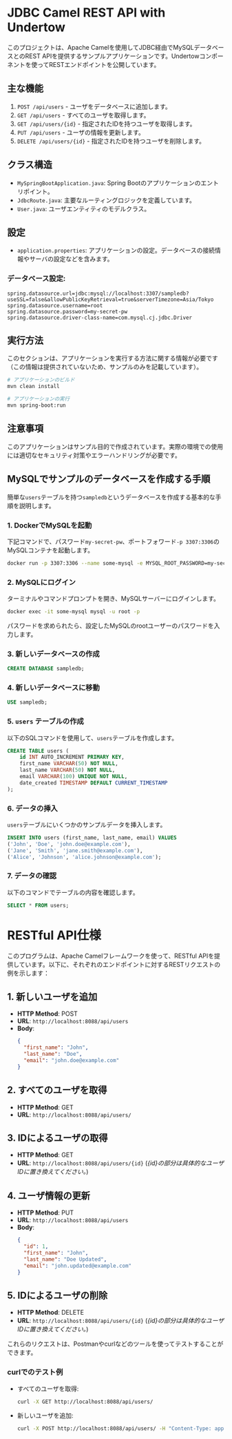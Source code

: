 # JDBC Camel REST API with Undertow

このプロジェクトは、Apache Camelを使用してJDBC経由でMySQLデータベースとのREST APIを提供するサンプルアプリケーションです。Undertowコンポーネントを使ってRESTエンドポイントを公開しています。

## 主な機能

1. `POST /api/users` - ユーザをデータベースに追加します。
2. `GET /api/users` - すべてのユーザを取得します。
3. `GET /api/users/{id}` - 指定されたIDを持つユーザを取得します。
4. `PUT /api/users` - ユーザの情報を更新します。
5. `DELETE /api/users/{id}` - 指定されたIDを持つユーザを削除します。

## クラス構造

- `MySpringBootApplication.java`: Spring Bootのアプリケーションのエントリポイント。
- `JdbcRoute.java`: 主要なルーティングロジックを定義しています。
- `User.java`: ユーザエンティティのモデルクラス。

## 設定

- `application.properties`: アプリケーションの設定。データベースの接続情報やサーバの設定などを含みます。

### データベース設定:

```properties
spring.datasource.url=jdbc:mysql://localhost:3307/sampledb?useSSL=false&allowPublicKeyRetrieval=true&serverTimezone=Asia/Tokyo
spring.datasource.username=root
spring.datasource.password=my-secret-pw
spring.datasource.driver-class-name=com.mysql.cj.jdbc.Driver
```

## 実行方法

このセクションは、アプリケーションを実行する方法に関する情報が必要です（この情報は提供されていないため、サンプルのみを記載しています）。

```bash
# アプリケーションのビルド
mvn clean install

# アプリケーションの実行
mvn spring-boot:run
```

## 注意事項

このアプリケーションはサンプル目的で作成されています。実際の環境での使用には適切なセキュリティ対策やエラーハンドリングが必要です。

## MySQLでサンプルのデータベースを作成する手順

簡単な`users`テーブルを持つ`sampledb`というデータベースを作成する基本的な手順を説明します。
### 1. DockerでMySQLを起動
下記コマンドで、パスワード`my-secret-pw`、ポートフォワード`-p 3307:3306`のMySQLコンテナを起動します。
```bash
docker run -p 3307:3306 --name some-mysql -e MYSQL_ROOT_PASSWORD=my-secret-pw -d mysql:latest
```

### 2. MySQLにログイン

ターミナルやコマンドプロンプトを開き、MySQLサーバーにログインします。
```bash
docker exec -it some-mysql mysql -u root -p
```
パスワードを求められたら、設定したMySQLのrootユーザーのパスワードを入力します。

### 3. 新しいデータベースの作成
```sql
CREATE DATABASE sampledb;
```

### 4. 新しいデータベースに移動
```sql
USE sampledb;
```

### 5. `users` テーブルの作成

以下のSQLコマンドを使用して、`users`テーブルを作成します。
```sql
CREATE TABLE users (
    id INT AUTO_INCREMENT PRIMARY KEY,
    first_name VARCHAR(50) NOT NULL,
    last_name VARCHAR(50) NOT NULL,
    email VARCHAR(100) UNIQUE NOT NULL,
    date_created TIMESTAMP DEFAULT CURRENT_TIMESTAMP
);
```

### 6. データの挿入

`users`テーブルにいくつかのサンプルデータを挿入します。
```sql
INSERT INTO users (first_name, last_name, email) VALUES
('John', 'Doe', 'john.doe@example.com'),
('Jane', 'Smith', 'jane.smith@example.com'),
('Alice', 'Johnson', 'alice.johnson@example.com');
```

### 7. データの確認

以下のコマンドでテーブルの内容を確認します。
```sql
SELECT * FROM users;
```

# RESTful API仕様

このプログラムは、Apache Camelフレームワークを使って、RESTful APIを提供しています。以下に、それぞれのエンドポイントに対するRESTリクエストの例を示します：

## 1. 新しいユーザを追加
- **HTTP Method**: POST
- **URL**: `http://localhost:8088/api/users`
- **Body**:
  ```json
  {
    "first_name": "John",
    "last_name": "Doe",
    "email": "john.doe@example.com"
  }
  ```

## 2. すべてのユーザを取得
- **HTTP Method**: GET
- **URL**: `http://localhost:8088/api/users/`

## 3. IDによるユーザの取得
- **HTTP Method**: GET
- **URL**: `http://localhost:8088/api/users/{id}`
  (*{id}の部分は具体的なユーザIDに置き換えてください。*)

## 4. ユーザ情報の更新
- **HTTP Method**: PUT
- **URL**: `http://localhost:8088/api/users`
- **Body**:
  ```json
  {
    "id": 1,
    "first_name": "John",
    "last_name": "Doe Updated",
    "email": "john.updated@example.com"
  }
  ```

## 5. IDによるユーザの削除
- **HTTP Method**: DELETE
- **URL**: `http://localhost:8088/api/users/{id}`
  (*{id}の部分は具体的なユーザIDに置き換えてください。*)

これらのリクエストは、Postmanやcurlなどのツールを使ってテストすることができます。

### curlでのテスト例

- すべてのユーザを取得:
  ```bash
  curl -X GET http://localhost:8088/api/users/
  ```

- 新しいユーザを追加:
  ```bash
  curl -X POST http://localhost:8088/api/users/ -H "Content-Type: application/json" -d '{"first_name": "John", "last_name": "Doe", "email": "john.doe@example.com"}'
  ```
